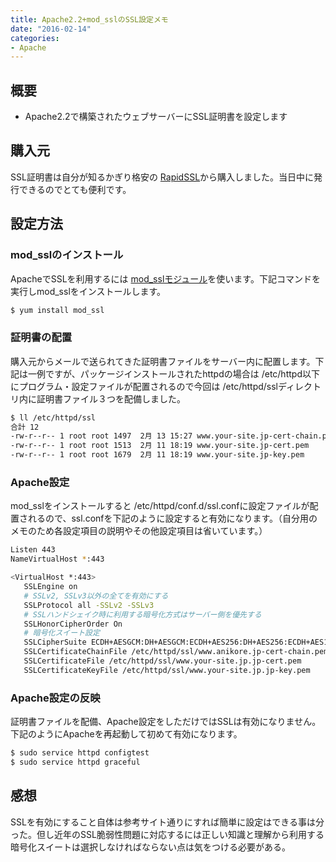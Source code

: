 ```yaml
---
title: Apache2.2+mod_sslのSSL設定メモ
date: "2016-02-14"
categories: 
- Apache
---
```


## 概要

*  Apache2.2で構築されたウェブサーバーにSSL証明書を設定します


## 購入元

SSL証明書は自分が知るかぎり格安の
[RapidSSL](http://www.rapid-ssl.jp/)から購入しました。当日中に発行できるのでとても便利です。


## 設定方法

### mod_sslのインストール

ApacheでSSLを利用するには
[mod_sslモジュール](http://httpd.apache.org/docs/2.2/en/mod/mod_ssl.html)を使います。下記コマンドを実行しmod_sslをインストールします。

```bash
$ yum install mod_ssl
```


### 証明書の配置


購入元からメールで送られてきた証明書ファイルをサーバー内に配置します。下記は一例ですが、パッケージインストールされたhttpdの場合は 
/etc/httpd以下にプログラム・設定ファイルが配置されるので今回は
/etc/httpd/sslディレクトリ内に証明書ファイル３つを配備しました。


```bash
$ ll /etc/httpd/ssl
合計 12
-rw-r--r-- 1 root root 1497  2月 13 15:27 www.your-site.jp-cert-chain.pem  # 中間証明書
-rw-r--r-- 1 root root 1513  2月 11 18:19 www.your-site.jp-cert.pem        # サーバー証明書
-rw-r--r-- 1 root root 1679  2月 11 18:19 www.your-site.jp-key.pem         # 秘密鍵
```


### Apache設定

mod_sslをインストールすると 
/etc/httpd/conf.d/ssl.confに設定ファイルが配置されるので、ssl.confを下記のように設定すると有効になります。（自分用のメモのため各設定項目の説明やその他設定項目は省いています。）


```bash
Listen 443
NameVirtualHost *:443

<VirtualHost *:443>
   SSLEngine on
   # SSLv2, SSLv3以外の全てを有効にする
   SSLProtocol all -SSLv2 -SSLv3
   # SSLハンドシェイク時に利用する暗号化方式はサーバー側を優先する
   SSLHonorCipherOrder On
   # 暗号化スイート設定
   SSLCipherSuite ECDH+AESGCM:DH+AESGCM:ECDH+AES256:DH+AES256:ECDH+AES128:DH+AES:RSA+AESGCM:RSA+AES:!EXP:!LOW:!aNULL:!eNULL:!ADH:!DSS:!MD5:!PSK:!SRP:!RC4:!3DES
   SSLCertificateChainFile /etc/httpd/ssl/www.anikore.jp-cert-chain.pem
   SSLCertificateFile /etc/httpd/ssl/www.your-site.jp.jp-cert.pem
   SSLCertificateKeyFile /etc/httpd/ssl/www.your-site.jp.jp-key.pem
```


### Apache設定の反映

証明書ファイルを配備、Apache設定をしただけではSSLは有効になりません。下記のようにApacheを再起動して初めて有効になります。


```sh
$ sudo service httpd configtest
$ sudo service httpd graceful
```

## 感想

SSLを有効にすること自体は参考サイト通りにすれば簡単に設定はできる事は分った。但し近年のSSL脆弱性問題に対応するには正しい知識と理解から利用する暗号化スイートは選択しなければならない点は気をつける必要がある。